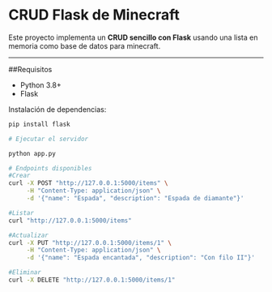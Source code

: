 # CRUD Flask de Minecraft

Este proyecto implementa un **CRUD sencillo con Flask** usando una lista en memoria como base de datos para minecraft.

---

##Requisitos

- Python 3.8+
- Flask

Instalación de dependencias:

```bash
pip install flask

# Ejecutar el servidor

python app.py

# Endpoints disponibles
#Crear
curl -X POST "http://127.0.0.1:5000/items" \
     -H "Content-Type: application/json" \
     -d '{"name": "Espada", "description": "Espada de diamante"}'

#Listar
curl "http://127.0.0.1:5000/items"

#Actualizar
curl -X PUT "http://127.0.0.1:5000/items/1" \
     -H "Content-Type: application/json" \
     -d '{"name": "Espada encantada", "description": "Con filo II"}'

#Eliminar
curl -X DELETE "http://127.0.0.1:5000/items/1"

